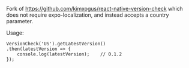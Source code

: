Fork of https://github.com/kimxogus/react-native-version-check which does not require expo-localization, and instead accepts a country parameter.

Usage:

```
VersionCheck('US').getLatestVersion()
.then(latestVersion => {
	console.log(latestVersion);    // 0.1.2
});
```
